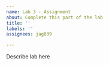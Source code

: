 ```yaml
---
name: Lab 3 - Assignment
about: Complete this part of the lab
title: ''
labels: ''
assignees: jag039

---
```


Describe lab here
